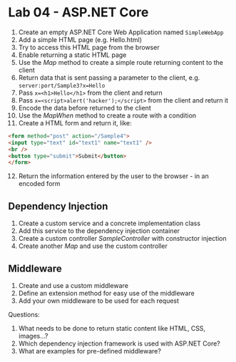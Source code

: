 # Lab 04 - ASP.NET Core

1. Create an empty ASP.NET Core Web Application named `SimpleWebApp`
2. Add a simple HTML page (e.g. Hello.html)
3. Try to access this HTML page from the browser
4. Enable returning a static HTML page
5. Use the *Map* method to create a simple route returning content to the client
6. Return data that is sent passing a parameter to the client, e.g. `server:port/Sample3?x=Hello`
7. Pass `x=<h1>Hello</h1>` from the client and return
8. Pass `x=<script>alert('hacker');</script>` from the client and return it
9. Encode the data before returned to the client
10. Use the *MapWhen* method to create a route with a condition
11. Create a HTML form and return it, like:

```html
<form method="post" action="/Sample4">
<input type="text" id="text1" name="text1" />
<br />
<button type="submit">Submit</button>
</form>
```

12. Return the information entered by the user to the browser - in an encoded form

## Dependency Injection

1. Create a custom service and a concrete implementation class
2. Add this service to the dependency injection container
3. Create a custom controller *SampleController* with constructor injection
4. Create another *Map* and use the custom controller

##  Middleware

1. Create and use a custom middleware
2. Define an extension method for easy use of the middleware
3. Add your own middleware to be used for each request


Questions:

1. What needs to be done to return static content like HTML, CSS, images...?
2. Which dependency injection framework is used with ASP.NET Core?
3. What are examples for pre-defined middleware?

